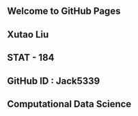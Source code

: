 ## Welcome to GitHub Pages




Xutao Liu
----------------------------
STAT - 184
----------------------------
GitHub ID : 	Jack5339
----------------------------
Computational Data Science
----------------------------
